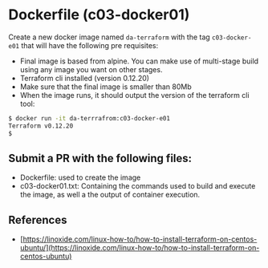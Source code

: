 # Dockerfile (c03-docker01)

Create a new docker image named `da-terraform` with the tag `c03-docker-e01` that will have the following pre requisites:
 - Final image is based from alpine. You can make use of multi-stage build using any image you want on other stages.
 - Terraform cli installed (version 0.12.20)
 - Make sure that the final image is smaller than 80Mb
 - When the image runs, it should output the version of the terraform cli tool: 
 ```bash
 $ docker run -it da-terrrafrom:c03-docker-e01
 Terraform v0.12.20
 $
 ```

## Submit a PR with the following files:
- Dockerfile: used to create the image
- c03-docker01.txt: Containing the commands used to build and execute the image, as well a the output of container execution.

## References
- [https://linoxide.com/linux-how-to/how-to-install-terraform-on-centos-ubuntu/](https://linoxide.com/linux-how-to/how-to-install-terraform-on-centos-ubuntu)